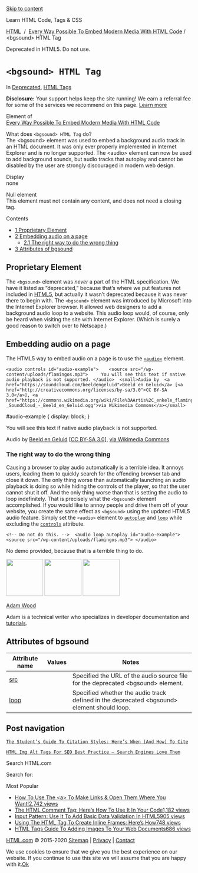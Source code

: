 <a href="#site-main" class="skip-link screen-reader-text">Skip to content</a>

[](https://html.com/)

Learn HTML Code, Tags & CSS

[HTML](https://html.com/)  /  [Every Way Possible To Embed Modern Media With HTML Code](https://html.com/media/) / &lt;bgsound&gt; HTML Tag

Deprecated in HTML5. Do not use.

# `<bgsound> HTML Tag`

In <span class="post-meta-category">[Deprecated](https://html.com/deprecated/), [HTML Tags](https://html.com/tags/)</span>

**Disclosure:** Your support helps keep the site running! We earn a referral fee for some of the services we recommend on this page. [Learn more](https://html.com/disclosure/)

Element of  
[Every Way Possible To Embed Modern Media With HTML Code](https://html.com/media/)

What does `<bgsound> HTML Tag` do?  
The &lt;bgsound&gt; element was used to embed a background audio track in an HTML document. It was only ever properly implemented in Internet Explorer and is no longer supported. The &lt;audio&gt; element can now be used to add background sounds, but audio tracks that autoplay and cannot be disabled by the user are strongly discouraged in modern web design.

Display  
none

Null element  
This element must not contain any content, and does not need a closing tag.

<span class="underline"></span>

Contents

- [<span class="toc_number toc_depth_1">1</span> Proprietary Element](#Proprietary_Element)
- [<span class="toc_number toc_depth_1">2</span> Embedding audio on a page](#Embedding_audio_on_a_page)
  - [<span class="toc_number toc_depth_2">2.1</span> The right way to do the wrong thing](#The_right_way_to_do_the_wrong_thing)
- [<span class="toc_number toc_depth_1">3</span> Attributes of bgsound](#Attributes_of_bgsound)

## <span id="Proprietary_Element">Proprietary Element</span>

The `<bgsound>` element was _never_ a part of the HTML specification. We have it listed as “deprecated,” because that’s where we put features not included in [HTML5](https://html.com/html5/), but actually it wasn’t deprecated because it was never there to begin with. The `<bgsound>` element was introduced by Microsoft into the Internet Explorer browser. It allowed web designers to add a background audio loop to a website. This audio loop would, of course, only be heard when visiting the site with Internet Explorer. (Which is surely a good reason to switch over to Netscape.)

## <span id="Embedding_audio_on_a_page">Embedding audio on a page</span>

The HTML5 way to embed audio on a page is to use the [`<audio>`](https://html.com/tags/audio/) element.

    <audio controls id="audio-example">    <source src="/wp-content/uploads/flamingos.mp3">     You will see this text if native audio playback is not supported. </audio>  <small>Audio by  <a href="https://soundcloud.com/beeldengeluid">Beeld en Geluid</a> [<a href="http://creativecommons.org/licenses/by-sa/3.0">CC BY-SA 3.0</a>], <a href="https://commons.wikimedia.org/wiki/File%3AArtis%2C_enkele_flamingo's_-_SoundCloud_-_Beeld_en_Geluid.ogg">via Wikimedia Commons</a></small>

\#audio-example { display: block; }

You will see this text if native audio playback is not supported.

<span class="small">Audio by [Beeld en Geluid](https://soundcloud.com/beeldengeluid) \[[CC BY-SA 3.0](https://creativecommons.org/licenses/by-sa/3.0)\], [via Wikimedia Commons](https://commons.wikimedia.org/wiki/File%3AArtis%2C_enkele_flamingo's_-_SoundCloud_-_Beeld_en_Geluid.ogg)</span>

### <span id="The_right_way_to_do_the_wrong_thing">The right way to do the wrong thing</span>

Causing a browser to play audio automatically is a terrible idea. It annoys users, leading them to quickly search for the offending browser tab and close it down. The only thing worse than automatically launching an audio playback is doing so while hiding the controls of the player, so that the user cannot shut it off. And the only thing worse than that is setting the audio to loop indefinitely. That is precisely what the `<bgsound>` element accomplished. If you would like to annoy people and drive them off of your website, you create the same effect as `<bgsound>` using the updated HTML5 audio feature. Simply set the `<audio>` element to [`autoplay`](https://html.com/attributes/audio-autoplay/) and [`loop`](https://html.com/attributes/audio-loop/) while excluding the [`controls`](https://html.com/attributes/audio-controls/) attribute.

    <!-- Do not do this. -->  <audio loop autoplay id="audio-example">    <source src="/wp-content/uploads/flamingos.mp3"> </audio>

No demo provided, because that is a terrible thing to do.

<img src="http://html.com/wp-content/plugins/a3-lazy-load/assets/images/lazy_placeholder.gif" class="lazy lazy-hidden avatar avatar-100 photo" width="100" height="100" />

<img src="http://html.com/wp-content/plugins/a3-lazy-load/assets/images/lazy_placeholder.gif" class="lazy lazy-hidden avatar avatar-100 photo" width="100" height="100" />

<img src="https://secure.gravatar.com/avatar/3af4194cc38fbc6d4e68fbe7536347d5?s=100&amp;d=mm&amp;r=g" class="avatar avatar-100 photo" srcset="https://secure.gravatar.com/avatar/3af4194cc38fbc6d4e68fbe7536347d5?s=200&amp;d=mm&amp;r=g 2x" width="100" height="100" />

[Adam Wood](https://html.com/author/html/)

<span class="fn">Adam is a technical writer who specializes in developer documentation and [tutorials](https://html.com/).</span>

[<span class="saboxplugin-icon-grey saboxplugin-icon-linkedin"></span>](https://www.linkedin.com/in/adammichaelwood)

<span id="tho-end-content" style="display: block; visibility: hidden;"></span>

## <span id="Attributes_of_bgsound">Attributes of bgsound</span>

<table><thead><tr class="header"><th>Attribute name</th><th>Values</th><th>Notes</th></tr></thead><tbody><tr class="odd"><td><a href="https://html.com/attributes/bgsound-src/" class="linked-name deprecated">src</a><br />
</td><td></td><td>Specified the URL of the audio source file for the deprecated &lt;bgsound&gt; element.</td></tr><tr class="even"><td><a href="https://html.com/attributes/bgsound-loop/" class="linked-name deprecated">loop</a><br />
</td><td></td><td>Specified whether the audio track defined in the deprecated &lt;bgsound&gt; element should loop.</td></tr></tbody></table>

## Post navigation

[<span class="nav-link-label"><span class="genericon genericon-previous"></span></span>`The Student’s Guide To Citation Styles: Here’s When (And How) To Cite`](https://html.com/resources/citation-guide/)

[`HTML Img Alt Tags For SEO Best Practice – Search Engines Love Them`<span class="nav-link-label"><span class="genericon genericon-next"></span></span>](https://html.com/attributes/img-alt/)

Search HTML.com

<span class="screen-reader-text">Search for:</span>

Most Popular

- <a href="https://html.com/attributes/a-target/" class="popular_posts_bars_link">How To Use The &lt;a&gt; To Make Links &amp; Open Them Where You Want!</a><span class="popular_posts_bars_comment_count_hold"><a href="https://html.com/attributes/a-target/#comments" class="popular_posts_bars_comment_count">2,742 views</a><span class="popular_posts_bars_comment_count_triangle"></span></span>
- <a href="https://html.com/tags/comment-tag/" class="popular_posts_bars_link">The HTML Comment Tag: Here’s How To Use It In Your Code</a><span class="popular_posts_bars_comment_count_hold"><a href="https://html.com/tags/comment-tag/#comments" class="popular_posts_bars_comment_count">1,182 views</a><span class="popular_posts_bars_comment_count_triangle"></span></span>
- <a href="https://html.com/attributes/input-pattern/" class="popular_posts_bars_link">Input Pattern: Use It To Add Basic Data Validation In HTML5</a><span class="popular_posts_bars_comment_count_hold"><a href="https://html.com/attributes/input-pattern/#comments" class="popular_posts_bars_comment_count">905 views</a><span class="popular_posts_bars_comment_count_triangle"></span></span>
- <a href="https://html.com/tags/iframe/" class="popular_posts_bars_link">Using The HTML Tag To Create Inline Frames: Here’s How</a><span class="popular_posts_bars_comment_count_hold"><a href="https://html.com/tags/iframe/#comments" class="popular_posts_bars_comment_count">748 views</a><span class="popular_posts_bars_comment_count_triangle"></span></span>
- <a href="https://html.com/tags/img/" class="popular_posts_bars_link">HTML Tags Guide To Adding Images To Your Web Documents</a><span class="popular_posts_bars_comment_count_hold"><a href="https://html.com/tags/img/#comments" class="popular_posts_bars_comment_count">686 views</a><span class="popular_posts_bars_comment_count_triangle"></span></span>

[HTML.com](https://html.com/) © 2015-2020 [Sitemap](https://html.com/sitemap/) | [Privacy](https://html.com/privacy/) | [Contact](https://html.com/contact/)

<span id="cn-notice-text" class="cn-text-container">We use cookies to ensure that we give you the best experience on our website. If you continue to use this site we will assume that you are happy with it.</span><span id="cn-notice-buttons" class="cn-buttons-container"><a href="#" id="cn-accept-cookie" class="cn-set-cookie cn-button bootstrap button">Ok</a></span><a href="javascript:void(0);" id="cn-close-notice" class="cn-close-icon"></a>
